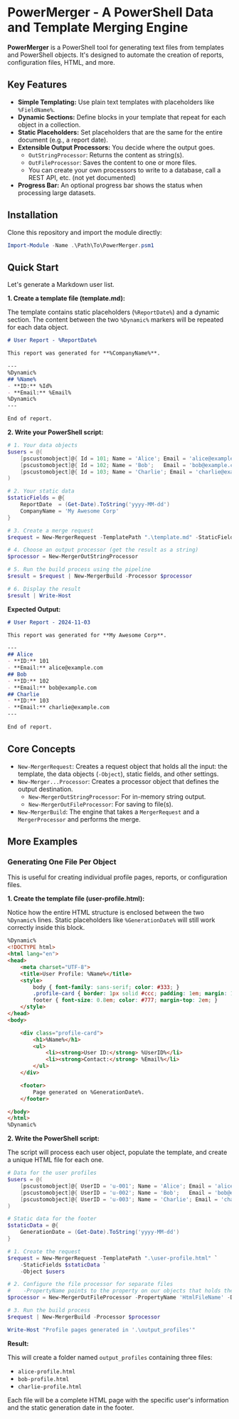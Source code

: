 # PowerMerger - A PowerShell Data and Template Merging Engine

**PowerMerger** is a PowerShell tool for generating text files from templates and PowerShell objects. It's designed to automate the creation of reports, configuration files, HTML, and more.

## Key Features

- **Simple Templating:** Use plain text templates with placeholders like `%FieldName%`.
- **Dynamic Sections:** Define blocks in your template that repeat for each object in a collection.
- **Static Placeholders:** Set placeholders that are the same for the entire document (e.g., a report date).
- **Extensible Output Processors:** You decide where the output goes.
  - `OutStringProcessor`: Returns the content as string(s).
  - `OutFileProcessor`: Saves the content to one or more files.
  - You can create your own processors to write to a database, call a REST API, etc. (not yet documented)
- **Progress Bar:** An optional progress bar shows the status when processing large datasets.

## Installation

Clone this repository and import the module directly:
```powershell
Import-Module -Name .\Path\To\PowerMerger.psm1
```

## Quick Start

Let's generate a Markdown user list.

**1. Create a template file (template.md):**

The template contains static placeholders (``%ReportDate%``) and a dynamic section. The content between the two ``%Dynamic%`` markers will be repeated for each data object.

```markdown
# User Report - %ReportDate%

This report was generated for **%CompanyName%**.

---
%Dynamic%
## %Name%
- **ID:** %Id%
- **Email:** %Email%
%Dynamic%
---

End of report.
```

**2. Write your PowerShell script:**

```powershell
# 1. Your data objects
$users = @(
    [pscustomobject]@{ Id = 101; Name = 'Alice'; Email = 'alice@example.com' }
    [pscustomobject]@{ Id = 102; Name = 'Bob';   Email = 'bob@example.com' }
    [pscustomobject]@{ Id = 103; Name = 'Charlie'; Email = 'charlie@example.com' }
)

# 2. Your static data
$staticFields = @{
    ReportDate  = (Get-Date).ToString('yyyy-MM-dd')
    CompanyName = 'My Awesome Corp'
}

# 3. Create a merge request
$request = New-MergerRequest -TemplatePath ".\template.md" -StaticFields $staticFields -Object $users

# 4. Choose an output processor (get the result as a string)
$processor = New-MergerOutStringProcessor

# 5. Run the build process using the pipeline
$result = $request | New-MergerBuild -Processor $processor

# 6. Display the result
$result | Write-Host
```

**Expected Output:**

```markdown
# User Report - 2024-11-03

This report was generated for **My Awesome Corp**.

---
## Alice
- **ID:** 101
- **Email:** alice@example.com
## Bob
- **ID:** 102
- **Email:** bob@example.com
## Charlie
- **ID:** 103
- **Email:** charlie@example.com
---

End of report.
```

## Core Concepts

- `New-MergerRequest`: Creates a request object that holds all the input: the template, the data objects (`-Object`), static fields, and other settings.
- `New-Merger...Processor`: Creates a processor object that defines the output destination.
  - `New-MergerOutStringProcessor`: For in-memory string output.
  - `New-MergerOutFileProcessor`: For saving to file(s).
- `New-MergerBuild`: The engine that takes a `MergerRequest` and a `MergerProcessor` and performs the merge.

## More Examples

### Generating One File Per Object

This is useful for creating individual profile pages, reports, or configuration files.

**1. Create the template file (user-profile.html):**

Notice how the entire HTML structure is enclosed between the two `%Dynamic%` lines. Static placeholders like `%GenerationDate%` will still work correctly inside this block.

```html
%Dynamic%
<!DOCTYPE html>
<html lang="en">
<head>
    <meta charset="UTF-8">
    <title>User Profile: %Name%</title>
    <style>
        body { font-family: sans-serif; color: #333; }
        .profile-card { border: 1px solid #ccc; padding: 1em; margin: 1em; border-radius: 8px; max-width: 400px; }
        footer { font-size: 0.8em; color: #777; margin-top: 2em; }
    </style>
</head>
<body>

    <div class="profile-card">
        <h1>%Name%</h1>
        <ul>
            <li><strong>User ID:</strong> %UserID%</li>
            <li><strong>Contact:</strong> %Email%</li>
        </ul>
    </div>

    <footer>
        Page generated on %GenerationDate%.
    </footer>

</body>
</html>
%Dynamic%
```

**2. Write the PowerShell script:**

The script will process each user object, populate the template, and create a unique HTML file for each one.

```powershell
# Data for the user profiles
$users = @(
    [pscustomobject]@{ UserID = 'u-001'; Name = 'Alice'; Email = 'alice@example.com'; HtmlFileName = 'alice-profile' }
    [pscustomobject]@{ UserID = 'u-002'; Name = 'Bob';   Email = 'bob@example.com';   HtmlFileName = 'bob-profile' }
    [pscustomobject]@{ UserID = 'u-003'; Name = 'Charlie'; Email = 'charlie@example.com'; HtmlFileName = 'charlie-profile' }
)

# Static data for the footer
$staticData = @{
    GenerationDate = (Get-Date).ToString('yyyy-MM-dd')
}

# 1. Create the request
$request = New-MergerRequest -TemplatePath ".\user-profile.html" `
    -StaticFields $staticData `
    -Object $users

# 2. Configure the file processor for separate files
#    -PropertyName points to the property on our objects that holds the file name.
$processor = New-MergerOutFileProcessor -PropertyName 'HtmlFileName' -DestDir ".\output_profiles" -Extension ".html"

# 3. Run the build process
$request | New-MergerBuild -Processor $processor

Write-Host "Profile pages generated in '.\output_profiles'"
```

**Result:**

This will create a folder named `output_profiles` containing three files:
- `alice-profile.html`
- `bob-profile.html`
- `charlie-profile.html`

Each file will be a complete HTML page with the specific user's information and the static generation date in the footer.
